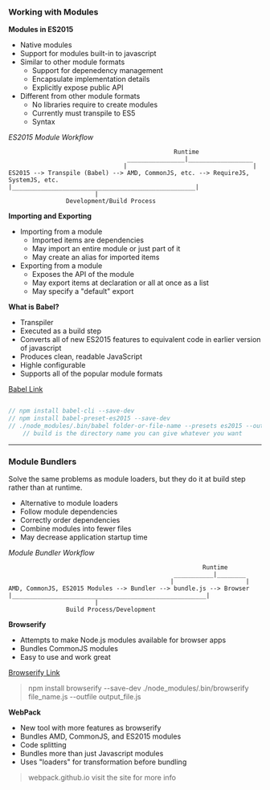 ### Working with Modules

**Modules in ES2015**
- Native modules
- Support for modules built-in to javascript
- Similar to other module formats
    - Support for depenedency management
    - Encapsulate implementation details
    - Explicitly expose public API
- Different from other module formats
    - No libraries require to create modules
    - Currently must transpile to ES5
    - Syntax

*ES2015 Module Workflow*
```     
                                              Runtime
                                 ________________|__________________
                                |                                   |
ES2015 --> Transpile (Babel) --> AMD, CommonJS, etc. --> RequireJS, SystemJS, etc. 
|___________________________________________________|
                        |
                Development/Build Process

```

**Importing and Exporting**
- Importing from a module 
    - Imported items are dependencies
    - May import an entire module or just part of it
    - May create an alias for imported items
- Exporting from a module
    - Exposes the API of the module
    - May export items at declaration or all at once as a list
    - May specify a "default" export


**What is Babel?**
- Transpiler
- Executed as a build step
- Converts all of new ES2015 features to equivalent code in earlier version of javascript
- Produces clean, readable JavaScript
- Highle configurable
- Supports all of the popular module formats

[Babel Link](https://babeljs.io/)

```javascript

// npm install babel-cli --save-dev
// npm install babel-preset-es2015 --save-dev
// ./node_modules/.bin/babel folder-or-file-name --presets es2015 --out-dir build
    // build is the directory name you can give whatever you want

```

------------------

### Module Bundlers

Solve the same problems as module loaders, but they do it at build step rather than at runtime.
- Alternative to module loaders
- Follow module dependencies
- Correctly order dependencies
- Combine modules into fewer files
- May decrease application startup time

*Module Bundler Workflow*
```
                                                      Runtime
                                              ___________|________
                                             |                    |
AMD, CommonJS, ES2015 Modules --> Bundler --> bundle.js --> Browser
|______________________________________________________|
                        |
                Build Process/Development
```

**Browserify**
- Attempts to make Node.js modules available for browser apps
- Bundles CommonJS modules
- Easy to use and work great

[Browserify Link](https://browserify.org/)
> npm install browserify --save-dev
> ./node_modules/.bin/browserify file_name.js --outfile output_file.js
> <script src="output_file.js" type="text/javascript"></script>


**WebPack**
- New tool with more features as browserify
- Bundles AMD, CommonJS, and ES2015 modules
- Code splitting
- Bundles more than just Javascript modules
- Uses "loaders" for transformation before bundling

> webpack.github.io  visit the site for more info


